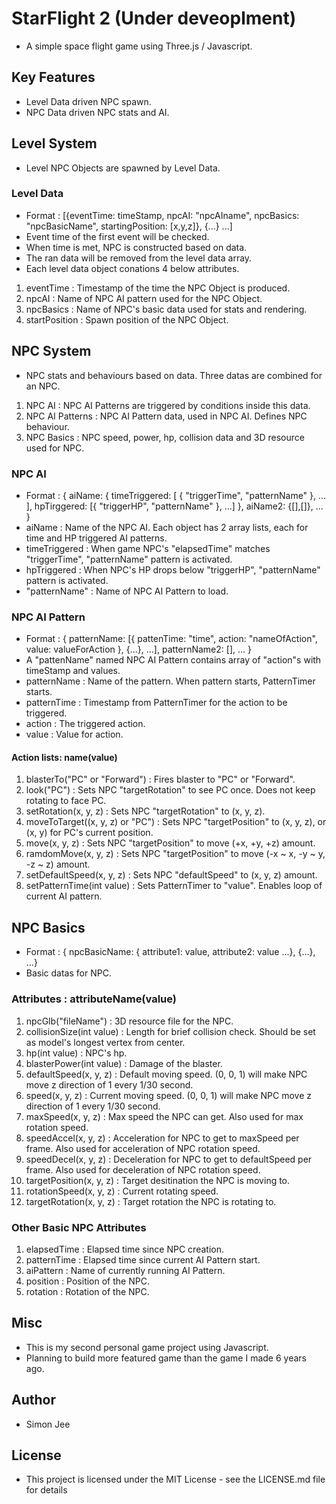 # StarFlight 2 (Under deveoplment)

 - A simple space flight game using Three.js / Javascript.

## Key Features
 - Level Data driven NPC spawn.
 - NPC Data driven NPC stats and AI.

## Level System
 - Level NPC Objects are spawned by Level Data.

### Level Data
 - Format : [{eventTime: timeStamp, npcAI: "npcAIname", npcBasics: "npcBasicName", startingPosition: [x,y,z]}, {...} ...]
 - Event time of the first event will be checked.
 - When time is met, NPC is constructed based on data.
 - The ran data will be removed from the level data array.
 - Each level data object conations 4 below attributes.
 1. eventTime    : Timestamp of the time the NPC Object is produced.
 2. npcAI        : Name of NPC AI pattern used for the NPC Object.
 3. npcBasics    : Name of NPC's basic data used for stats and rendering.
 4. startPosition : Spawn position of the NPC Object.

## NPC System
 - NPC stats and behaviours based on data. Three datas are combined for an NPC.
 1. NPC AI : NPC AI Patterns are triggered by conditions inside this data.
 2. NPC AI Patterns : NPC AI Pattern data, used in NPC AI. Defines NPC behaviour.
 3. NPC Basics : NPC speed, power, hp, collision data and 3D resource used for NPC.

### NPC AI
 - Format : { aiName: { timeTriggered: [ { "triggerTime", "patternName" }, … ], hpTirggered: [{ "triggerHP", "patternName" }, …] }, aiName2: {[],[]}, ... }
 - aiName : Name of the NPC AI. Each object has 2 array lists, each for time and HP triggered AI patterns.
 - timeTriggered : When game NPC's "elapsedTime" matches "triggerTime", "patternName" pattern is activated.
 - hpTriggered : When NPC's HP drops below "triggerHP", "patternName" pattern is activated.
 - "patternName" : Name of NPC AI Pattern to load.

### NPC AI Pattern
 - Format : { patternName: [{ pattenTime: "time", action: "nameOfAction", value: valueForAction }, {...}, ...], patternName2: [], ... }
 - A "pattenName" named NPC AI Pattern contains array of "action"s with timeStamp and values.
 - patternName : Name of the pattern. When pattern starts, PatternTimer starts.
 - patternTime : Timestamp from PatternTimer for the action to be triggered. 
 - action : The triggered action.
 - value : Value for action.

 #### Action lists: name(value)
 1. blasterTo("PC" or "Forward") : Fires blaster to "PC" or "Forward".
 2. look("PC") : Sets NPC "targetRotation" to see PC once. Does not keep rotating to face PC. 
 3. setRotation(x, y, z) : Sets NPC "targetRotation" to (x, y, z).
 4. moveToTarget((x, y, z) or "PC") : Sets NPC "targetPosition" to (x, y, z), or (x, y) for PC's current position.
 5. move(x, y, z) : Sets NPC "targetPosition" to move (+x, +y, +z) amount. 
 6. ramdomMove(x, y, z) : Sets NPC "targetPosition" to move (-x ~ x, -y ~ y, -z ~ z) amount.
 7. setDefaultSpeed(x, y, z) : Sets NPC "defaultSpeed" to (x, y, z) amount.
 8. setPatternTime(int value) : Sets PatternTimer to "value". Enables loop of current AI pattern. 

## NPC Basics
 - Format : { npcBasicName: { attribute1: value, attribute2: value ...}, {...}, ...}
 - Basic datas for NPC.
   
### Attributes : attributeName(value)
 1. npcGlb("fileName") : 3D resource file for the NPC.
 2. collisionSize(int value) : Length for brief collision check. Should be set as model's longest vertex from center.
 3. hp(int value) : NPC's hp.
 4. blasterPower(int value) : Damage of the blaster.
 5. defaultSpeed(x, y, z) : Default moving speed. (0, 0, 1) will make NPC move z direction of 1 every 1/30 second.
 6. speed(x, y, z) : Current moving speed. (0, 0, 1) will make NPC move z direction of 1 every 1/30 second.
 7. maxSpeed(x, y, z) : Max speed the NPC can get. Also used for max rotation speed.
 8. speedAccel(x, y, z) : Acceleration for NPC to get to maxSpeed per frame. Also used for acceleration of NPC rotation speed.
 9. speedDecel(x, y, z) : Deceleration for NPC to get to defaultSpeed per frame. Also used for deceleration of NPC rotation speed.
 10. targetPosition(x, y, z) : Target desitination the NPC is moving to.
 11. rotationSpeed(x, y, z) : Current rotating speed.
 12. targetRotation(x, y, z) : Target rotation the NPC is rotating to.

### Other Basic NPC Attributes
 1. elapsedTime : Elapsed time since NPC creation.
 2. patternTime : Elapsed time since current AI Pattern start.
 3. aiPattern : Name of currently running AI Pattern.
 4. position : Position of the NPC.
 5. rotation : Rotation of the NPC.

## Misc

 - This is my second personal game project using Javascript.
 - Planning to build more featured game than the game I made 6 years ago.

## Author

 - Simon Jee

## License
 - This project is licensed under the MIT License - see the LICENSE.md file for details
